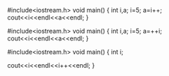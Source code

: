 #include<iostream.h>
void main()
{
int i,a;
i=5;
a=i++;
cout<<i<<endl<<a<<endl;
}



#include<iostream.h>
void main()
{
int i,a;
i=5;
a=++i;
cout<<i<<endl<<a<<endl;
}




#include<iostream.h>
void main()
{
int i;

cout<<i<<endl<<i++<<endl;
}
